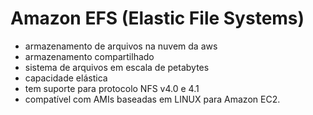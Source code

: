 # Amazon EFS (Elastic File Systems)
- armazenamento de arquivos na nuvem da aws
- armazenamento compartilhado
- sistema de arquivos em escala de petabytes
- capacidade elástica
- tem suporte para protocolo NFS v4.0 e 4.1
- compatível com AMIs baseadas em LINUX para Amazon EC2.

